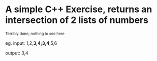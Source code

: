 # A simple C++ Exercise, returns an intersection of 2 lists of numbers 
<sub>Terribly done, nothing to see here</sub>

 eg. input: 1,2,**3,4;3,4**,5,6
 
output: 3,4
